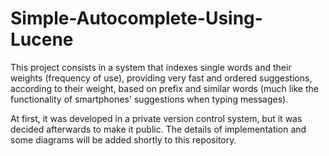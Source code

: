 # Simple-Autocomplete-Using-Lucene

This project consists in a system that indexes single words and their weights (frequency of use), providing very fast and ordered suggestions, according to their weight, based on prefix and similar words (much like the functionality of smartphones' suggestions when typing messages).

At first, it was developed in a private version control system, but it was decided afterwards to make it public. The details of implementation and some diagrams will be added shortly to this repository.
